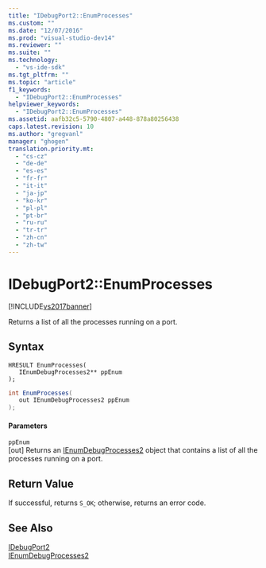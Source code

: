 ```yaml
---
title: "IDebugPort2::EnumProcesses"
ms.custom: ""
ms.date: "12/07/2016"
ms.prod: "visual-studio-dev14"
ms.reviewer: ""
ms.suite: ""
ms.technology: 
  - "vs-ide-sdk"
ms.tgt_pltfrm: ""
ms.topic: "article"
f1_keywords: 
  - "IDebugPort2::EnumProcesses"
helpviewer_keywords: 
  - "IDebugPort2::EnumProcesses"
ms.assetid: aafb32c5-5790-4807-a448-878a80256438
caps.latest.revision: 10
ms.author: "gregvanl"
manager: "ghogen"
translation.priority.mt: 
  - "cs-cz"
  - "de-de"
  - "es-es"
  - "fr-fr"
  - "it-it"
  - "ja-jp"
  - "ko-kr"
  - "pl-pl"
  - "pt-br"
  - "ru-ru"
  - "tr-tr"
  - "zh-cn"
  - "zh-tw"
---
```

# IDebugPort2::EnumProcesses
[!INCLUDE[vs2017banner](../../../code-quality/includes/vs2017banner.md)]

Returns a list of all the processes running on a port.  
  
## Syntax  
  
```cpp#  
HRESULT EnumProcesses(   
   IEnumDebugProcesses2** ppEnum  
);  
```  
  
```c#  
int EnumProcesses(   
   out IEnumDebugProcesses2 ppEnum  
);  
```  
  
#### Parameters  
 `ppEnum`  
 [out] Returns an [IEnumDebugProcesses2](../../../extensibility/debugger/reference/ienumdebugprocesses2.md) object that contains a list of all the processes running on a port.  
  
## Return Value  
 If successful, returns `S_OK`; otherwise, returns an error code.  
  
## See Also  
 [IDebugPort2](../../../extensibility/debugger/reference/idebugport2.md)   
 [IEnumDebugProcesses2](../../../extensibility/debugger/reference/ienumdebugprocesses2.md)